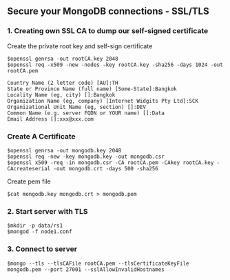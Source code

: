 ## Secure your MongoDB connections - SSL/TLS

### 1. Creating own SSL CA to dump our self-signed certificate

Create the private root key and self-sign certificate
```
$openssl genrsa -out rootCA.key 2048
$openssl req -x509 -new -nodes -key rootCA.key -sha256 -days 1024 -out rootCA.pem

Country Name (2 letter code) [AU]:TH
State or Province Name (full name) [Some-State]:Bangkok
Locality Name (eg, city) []:Bangkok
Organization Name (eg, company) [Internet Widgits Pty Ltd]:SCK
Organizational Unit Name (eg, section) []:DEV
Common Name (e.g. server FQDN or YOUR name) []:Data
Email Address []:xxx@xxx.com
```

### Create A Certificate 
```
$openssl genrsa -out mongodb.key 2048
$openssl req -new -key mongodb.key -out mongodb.csr
$openssl x509 -req -in mongodb.csr -CA rootCA.pem -CAkey rootCA.key -CAcreateserial -out mongodb.crt -days 500 -sha256
```

Create pem file
```
$cat mongodb.key mongodb.crt > mongodb.pem
```

### 2. Start server with TLS
```
$mkdir -p data/rs1
$mongod -f node1.conf
```

### 3. Connect to server
```
$mongo --tls --tlsCAFile rootCA.pem --tlsCertificateKeyFile mongodb.pem --port 27001 --sslAllowInvalidHostnames
```

